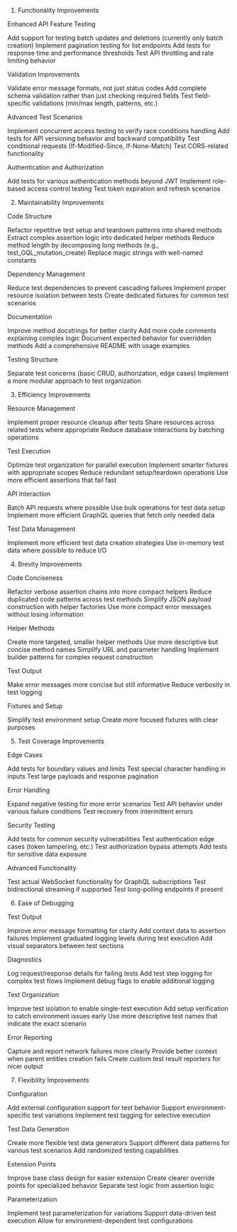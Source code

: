 1. Functionality Improvements

Enhanced API Feature Testing

Add support for testing batch updates and deletions (currently only batch creation)
Implement pagination testing for list endpoints
Add tests for response time and performance thresholds
Test API throttling and rate limiting behavior


Validation Improvements

Validate error message formats, not just status codes
Add complete schema validation rather than just checking required fields
Test field-specific validations (min/max length, patterns, etc.)


Advanced Test Scenarios

Implement concurrent access testing to verify race conditions handling
Add tests for API versioning behavior and backward compatibility
Test conditional requests (If-Modified-Since, If-None-Match)
Test CORS-related functionality


Authentication and Authorization

Add tests for various authentication methods beyond JWT
Implement role-based access control testing
Test token expiration and refresh scenarios



2. Maintainability Improvements

Code Structure

Refactor repetitive test setup and teardown patterns into shared methods
Extract complex assertion logic into dedicated helper methods
Reduce method length by decomposing long methods (e.g., test_GQL_mutation_create)
Replace magic strings with well-named constants


Dependency Management

Reduce test dependencies to prevent cascading failures
Implement proper resource isolation between tests
Create dedicated fixtures for common test scenarios


Documentation

Improve method docstrings for better clarity
Add more code comments explaining complex logic
Document expected behavior for overridden methods
Add a comprehensive README with usage examples


Testing Structure

Separate test concerns (basic CRUD, authorization, edge cases)
Implement a more modular approach to test organization



3. Efficiency Improvements

Resource Management

Implement proper resource cleanup after tests
Share resources across related tests where appropriate
Reduce database interactions by batching operations


Test Execution

Optimize test organization for parallel execution
Implement smarter fixtures with appropriate scopes
Reduce redundant setup/teardown operations
Use more efficient assertions that fail fast


API Interaction

Batch API requests where possible
Use bulk operations for test data setup
Implement more efficient GraphQL queries that fetch only needed data


Test Data Management

Implement more efficient test data creation strategies
Use in-memory test data where possible to reduce I/O



4. Brevity Improvements

Code Conciseness

Refactor verbose assertion chains into more compact helpers
Reduce duplicated code patterns across test methods
Simplify JSON payload construction with helper factories
Use more compact error messages without losing information


Helper Methods

Create more targeted, smaller helper methods
Use more descriptive but concise method names
Simplify URL and parameter handling
Implement builder patterns for complex request construction


Test Output

Make error messages more concise but still informative
Reduce verbosity in test logging


Fixtures and Setup

Simplify test environment setup
Create more focused fixtures with clear purposes



5. Test Coverage Improvements

Edge Cases

Add tests for boundary values and limits
Test special character handling in inputs
Test large payloads and response pagination


Error Handling

Expand negative testing for more error scenarios
Test API behavior under various failure conditions
Test recovery from intermittent errors


Security Testing

Add tests for common security vulnerabilities
Test authentication edge cases (token tampering, etc.)
Test authorization bypass attempts
Add tests for sensitive data exposure


Advanced Functionality

Test actual WebSocket functionality for GraphQL subscriptions
Test bidirectional streaming if supported
Test long-polling endpoints if present



6. Ease of Debugging

Test Output

Improve error message formatting for clarity
Add context data to assertion failures
Implement graduated logging levels during test execution
Add visual separators between test sections


Diagnostics

Log request/response details for failing tests
Add test step logging for complex test flows
Implement debug flags to enable additional logging


Test Organization

Improve test isolation to enable single-test execution
Add setup verification to catch environment issues early
Use more descriptive test names that indicate the exact scenario


Error Reporting

Capture and report network failures more clearly
Provide better context when parent entities creation fails
Create custom test result reporters for nicer output



7. Flexibility Improvements

Configuration

Add external configuration support for test behavior
Support environment-specific test variations
Implement test tagging for selective execution


Test Data Generation

Create more flexible test data generators
Support different data patterns for various test scenarios
Add randomized testing capabilities


Extension Points

Improve base class design for easier extension
Create clearer override points for specialized behavior
Separate test logic from assertion logic


Parameterization

Implement test parameterization for variations
Support data-driven test execution
Allow for environment-dependent test configurations